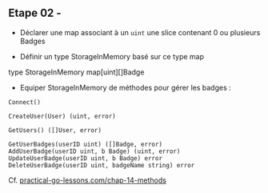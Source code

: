 
## Etape 02 - 

* Déclarer une map associant à un `uint` une slice contenant 0 ou plusieurs Badges

* Définir un type StorageInMemory basé sur ce type map

type StorageInMemory map[uint][]Badge


* Equiper StorageInMemory de méthodes pour gérer les badges :

```
Connect()

CreateUser(User) (uint, error)
	
GetUsers() ([]User, error)

GetUserBadges(userID uint) ([]Badge, error)
AddUserBadge(userID uint, b Badge) (uint, error)
UpdateUserBadge(userID uint, b Badge) error
DeleteUserBadge(userID uint, badgeName string) error
```

Cf. [practical-go-lessons.com/chap-14-methods](https://www.practical-go-lessons.com/chap-14-methods)

